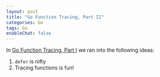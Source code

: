 ```yaml
---
layout: post
title: "Go Function Tracing, Part II"
categories: Go
tags: Go
enableChat: false
---
```


In [Go Function Tracing, Part I]({{page.previous.url}}) we ran into the following ideas:
1. `defer` is nifty
2. Tracing functions is fun!
